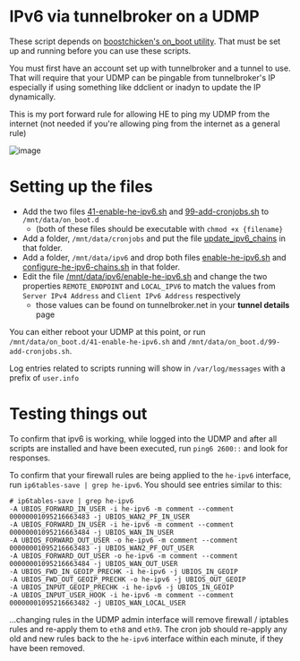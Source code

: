 # IPv6 via tunnelbroker on a UDMP

These script depends on [boostchicken's on_boot utility](https://github.com/boostchicken-dev/udm-utilities/blob/master/on-boot-script/README.md). That must be set up and running before you can use these scripts.

You must first have an account set up with tunnelbroker and a tunnel to use. That will require that your UDMP can be pingable from tunnelbroker's IP especially if using something like ddclient or inadyn to update the IP dynamically.

This is my port forward rule for allowing HE to ping my UDMP from the internet (not needed if you're allowing ping from the internet as a general rule)

![image](https://user-images.githubusercontent.com/17893990/162670587-27812c6c-3259-4eaf-a1a4-19284b65957b.png)

# Setting up the files

* Add the two files [41-enable-he-ipv6.sh](mnt/data/on_boot.d/41-enable-he-ipv6.sh) and [99-add-cronjobs.sh](mnt/data/on_boot.d/99-add-cronjobs.sh) to `/mnt/data/on_boot.d` 
  * (both of these files should be executable with `chmod +x {filename}`
* Add a folder, `/mnt/data/cronjobs` and put the file [update_ipv6_chains](mnt/data/cronjobs/update_ipv6_chains) in that folder.
* Add a folder, `/mnt/data/ipv6` and drop both files [enable-he-ipv6.sh](/mnt/data/ipv6/enable-he-ipv6.sh) and [configure-he-ipv6-chains.sh](/mnt/data/ipv6/configure-he-ipv6-chains.sh) in that folder.
* Edit the file [/mnt/data/ipv6/enable-he-ipv6.sh](/mnt/data/ipv6/enable-he-ipv6.sh) and change the two properties `REMOTE_ENDPOINT` and `LOCAL_IPV6` to match the values from `Server IPv4 Address` and `Client IPv6 Address` respectively
  * those values can be found on tunnelbroker.net in your **tunnel details** page

You can either reboot your UDMP at this point, or run `/mnt/data/on_boot.d/41-enable-he-ipv6.sh` and `/mnt/data/on_boot.d/99-add-cronjobs.sh`. 

Log entries related to scripts running will show in `/var/log/messages` with a prefix of `user.info`

# Testing things out

To confirm that ipv6 is working, while logged into the UDMP and after all scripts are installed and have been executed, run `ping6 2600::` and look for responses.

To confirm that your firewall rules are being applied to the `he-ipv6` interface, run `ip6tables-save | grep he-ipv6`. You should see entries similar to this:
```
# ip6tables-save | grep he-ipv6
-A UBIOS_FORWARD_IN_USER -i he-ipv6 -m comment --comment 00000001095216663483 -j UBIOS_WAN2_PF_IN_USER
-A UBIOS_FORWARD_IN_USER -i he-ipv6 -m comment --comment 00000001095216663484 -j UBIOS_WAN_IN_USER
-A UBIOS_FORWARD_OUT_USER -o he-ipv6 -m comment --comment 00000001095216663483 -j UBIOS_WAN2_PF_OUT_USER
-A UBIOS_FORWARD_OUT_USER -o he-ipv6 -m comment --comment 00000001095216663484 -j UBIOS_WAN_OUT_USER
-A UBIOS_FWD_IN_GEOIP_PRECHK -i he-ipv6 -j UBIOS_IN_GEOIP
-A UBIOS_FWD_OUT_GEOIP_PRECHK -o he-ipv6 -j UBIOS_OUT_GEOIP
-A UBIOS_INPUT_GEOIP_PRECHK -i he-ipv6 -j UBIOS_IN_GEOIP
-A UBIOS_INPUT_USER_HOOK -i he-ipv6 -m comment --comment 00000001095216663482 -j UBIOS_WAN_LOCAL_USER
```

...changing rules in the UDMP admin interface will remove firewall / iptables rules and re-apply them to `eth8` and `eth9`. The cron job should re-apply any old and new rules back to the `he-ipv6` interface within each minute, if they have been removed.
